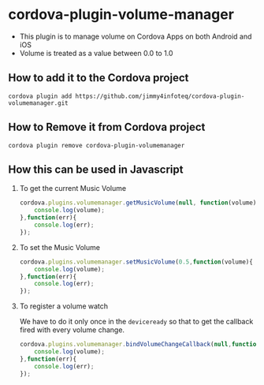 # cordova-plugin-volume-manager

* This plugin is to manage volume on Cordova Apps on both Android and iOS
* Volume is treated as a value between 0.0 to 1.0

## How to add it to the Cordova project

  
    cordova plugin add https://github.com/jimmy4infoteq/cordova-plugin-volumemanager.git
    

## How to Remove it from Cordova project

    
    cordova plugin remove cordova-plugin-volumemanager
    

## How this can be used in Javascript

1. To get the current Music Volume
    ```js
    cordova.plugins.volumemanager.getMusicVolume(null, function(volume){
        console.log(volume);
    },function(err){
        console.log(err);
    });
    ```
2. To set the Music Volume
    ```js
    cordova.plugins.volumemanager.setMusicVolume(0.5,function(volume){
        console.log(volume);
    },function(err){
        console.log(err);
    });
    ```
3. To register a volume watch
    
    We have to do it only once in the `deviceready` so that to get the callback fired with every volume change.
    
    ```js
    cordova.plugins.volumemanager.bindVolumeChangeCallback(null,function(volume){
        console.log(volume);
    },function(err){
        console.log(err);
    });
    ```

